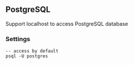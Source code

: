 ## PostgreSQL

Support localhost to access PostgreSQL database

### Settings

```
-- access by default
psql -U postgres
```
